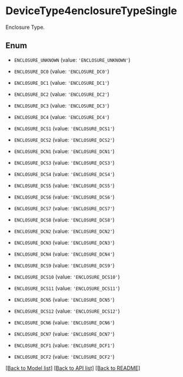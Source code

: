 # DeviceType4enclosureTypeSingle

Enclosure Type.

## Enum

* `ENCLOSURE_UNKNOWN` (value: `'ENCLOSURE_UNKNOWN'`)

* `ENCLOSURE_DC0` (value: `'ENCLOSURE_DC0'`)

* `ENCLOSURE_DC1` (value: `'ENCLOSURE_DC1'`)

* `ENCLOSURE_DC2` (value: `'ENCLOSURE_DC2'`)

* `ENCLOSURE_DC3` (value: `'ENCLOSURE_DC3'`)

* `ENCLOSURE_DC4` (value: `'ENCLOSURE_DC4'`)

* `ENCLOSURE_DCS1` (value: `'ENCLOSURE_DCS1'`)

* `ENCLOSURE_DCS2` (value: `'ENCLOSURE_DCS2'`)

* `ENCLOSURE_DCN1` (value: `'ENCLOSURE_DCN1'`)

* `ENCLOSURE_DCS3` (value: `'ENCLOSURE_DCS3'`)

* `ENCLOSURE_DCS4` (value: `'ENCLOSURE_DCS4'`)

* `ENCLOSURE_DCS5` (value: `'ENCLOSURE_DCS5'`)

* `ENCLOSURE_DCS6` (value: `'ENCLOSURE_DCS6'`)

* `ENCLOSURE_DCS7` (value: `'ENCLOSURE_DCS7'`)

* `ENCLOSURE_DCS8` (value: `'ENCLOSURE_DCS8'`)

* `ENCLOSURE_DCN2` (value: `'ENCLOSURE_DCN2'`)

* `ENCLOSURE_DCN3` (value: `'ENCLOSURE_DCN3'`)

* `ENCLOSURE_DCN4` (value: `'ENCLOSURE_DCN4'`)

* `ENCLOSURE_DCS9` (value: `'ENCLOSURE_DCS9'`)

* `ENCLOSURE_DCS10` (value: `'ENCLOSURE_DCS10'`)

* `ENCLOSURE_DCS11` (value: `'ENCLOSURE_DCS11'`)

* `ENCLOSURE_DCN5` (value: `'ENCLOSURE_DCN5'`)

* `ENCLOSURE_DCS12` (value: `'ENCLOSURE_DCS12'`)

* `ENCLOSURE_DCN6` (value: `'ENCLOSURE_DCN6'`)

* `ENCLOSURE_DCN7` (value: `'ENCLOSURE_DCN7'`)

* `ENCLOSURE_DCF1` (value: `'ENCLOSURE_DCF1'`)

* `ENCLOSURE_DCF2` (value: `'ENCLOSURE_DCF2'`)

[[Back to Model list]](../README.md#documentation-for-models) [[Back to API list]](../README.md#documentation-for-api-endpoints) [[Back to README]](../README.md)


